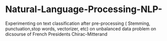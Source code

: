 # Natural-Language-Processing-NLP-

Experimenting on text classification after pre-processing ( Stemming, punctuation,stop words, vectorizer, etc) on unbalanced data problem  on dicsourse of French Presidents Chirac-Mitterand
